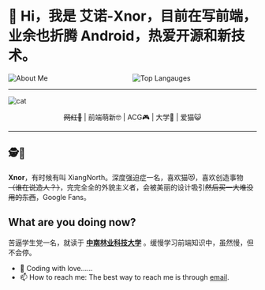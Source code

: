 # 🌱 Hi，我是 艾诺-Xnor，目前在写前端，业余也折腾 Android，热爱开源和新技术。

<div style="display: flex;width:100%;justify-content: space-between;"> 
  <img style="flex: 1;" alt="About Me" src="https://github-readme-stats.vercel.app/api?username=xnor-bear&show_icons=true&hide_border=true&hide=contribs" />
  <img style="flex: 1;" alt="Top Langauges" src="https://github-readme-stats.vercel.app/api/top-langs/?username=xnor-bear&layout=compact&show_icons=true&hide_border=true" />
</div>

--------

![cat](https://raw.githubusercontent.com/Xnor-bear/Living-room-for-Pic/master/cat1.gif)

<center> <s>网红👻</s> | 前端萌新🤓 | ACG🎮 | 大学🐶 | 爱猫😺 </center>

--------

## 🕵🎏
**Xnor**，有时候有叫 XiangNorth。深度强迫症一名，喜欢猫😻，喜欢创造事物<s>（谁在说造人？）</s>，完完全全的外貌主义者，会被美丽的设计吸引~~然后买一大堆没用的东西~~，Google Fans。

## What are you doing now?
苦逼学生党一名，就读于 **[中南林业科技大学](http://www.csuft.edu.cn/)** 。缓慢学习前端知识中，虽然慢，但不会停。

- 🔭 Coding with love……
- 📫 How to reach me: The best way to reach me is through [email](mailto:xiangnorth@qq.com).
